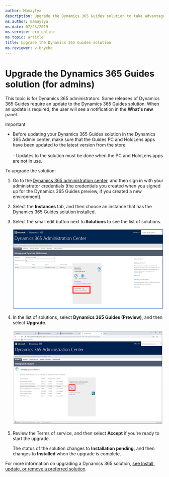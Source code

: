 ```yaml
---
author: Mamaylya
description: Upgrade the Dynamics 365 Guides solution to take advantage of May release features
ms.author: mamaylya
ms.date: 07/23/2019
ms.service: crm-online
ms.topic: article
title: Upgrade the Dynamics 365 Guides solution
ms.reviewer: v-brycho
---
```


# Upgrade the Dynamics 365 Guides solution (for admins)

This topic is for Dynamics 365 administrators. Some releases of Dynamics 365 Guides require an update to the Dynamics 365 Guides solution. When an update is required, the user will see a notification in the **What's new** panel.

> [!IMPORTANT]
> - Before updating your Dynamics 365 Guides solution in the Dynamics 365 Admin center, make sure that the Guides PC and HoloLens apps have been updated to the latest version from the store.<br><br>- Updates to the solution must be done when the PC and HoloLens apps are not in use.  

To upgrade the solution:

1. Go to the [Dynamics 365 administration center](https://port.crm.dynamics.com/G/Instances/InstancePicker.aspx), and then sign in with 
your administrator credentials (the credentials you created when you signed up for the Dynamics 365 Guides preview, if 
you created a new environment). 

2. Select the **Instances** tab, and then choose an instance that has the Dynamics 365 Guides solution installed.

3. Select the small edit button next to **Solutions** to see the list of solutions. 
 
   ![Solutions button)](media/solutions.PNG "Solutions button")
 
4. In the list of solutions, select **Dynamics 365 Guides (Preview)**, and then select **Upgrade**.  
 
   ![Upgrade button)](media/upgrade.PNG "Upgrade button")
   
5. Review the Terms of service, and then select **Accept** if you're ready to start the upgrade. 

   The status of the solution changes to **Installation pending,** and then changes to **Installed** when the upgrade is complete. 
 
For more information on upgrading a Dynamics 365 solution, [see Install, update, or remove a preferred solution](https://docs.microsoft.com/dynamics365/customer-engagement/admin/install-remove-preferred-solution).
